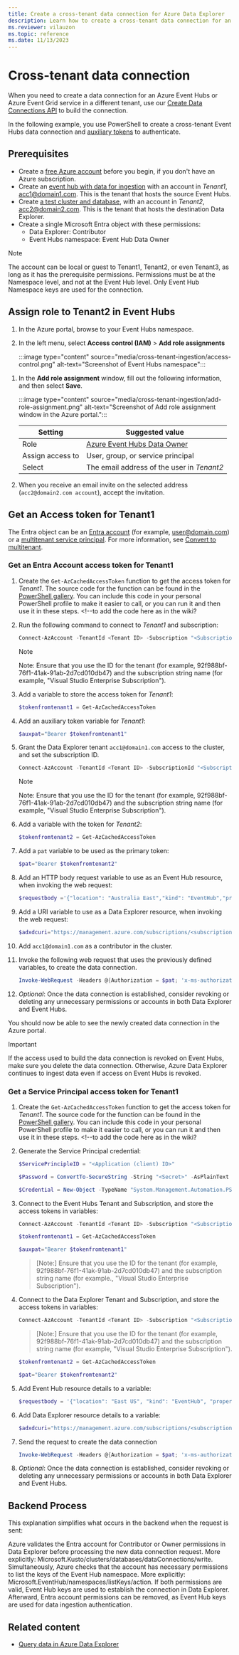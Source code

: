 ```yaml
---
title: Create a cross-tenant data connection for Azure Data Explorer
description: Learn how to create a cross-tenant data connection for an Azure Event Hubs or Azure Event Grid service in a different tenant
ms.reviewer: vilauzon
ms.topic: reference
ms.date: 11/13/2023
---
```

# Cross-tenant data connection

When you need to create a data connection for an Azure Event Hubs or Azure Event Grid service in a different tenant, use our [Create Data Connections API](/rest/api/azurerekusto/dataconnections/createorupdate) to build the connection.

In the following example, you use PowerShell to create a cross-tenant Event Hubs data connection and [auxiliary tokens](/azure/azure-resource-manager/management/authenticate-multi-tenant) to authenticate.

## Prerequisites

* Create a [free Azure account](https://azure.microsoft.com/free/) before you begin, if you don't have an Azure subscription.
* Create an [event hub with data for ingestion](ingest-data-event-hub-overview.md) with an account in *Tenant1*, acc1@domain1.com. This is the tenant that hosts the source Event Hubs.
* Create [a test cluster and database](create-cluster-and-database.md), with an account in *Tenant2*, acc2@domain2.com. This is the tenant that hosts the destination Data Explorer.
* Create a single Microsoft Entra object with these permissions:
    * Data Explorer: Contributor
    * Event Hubs namespace: Event Hub Data Owner

> [!NOTE]
> The account can be local or guest to Tenant1, Tenant2, or even Tenant3, as long as it has the prerequisite permissions.
> Permissions must be at the Namespace level, and not at the Event Hub level. Only Event Hub Namespace keys are used for the connection.

## Assign role to Tenant2 in Event Hubs

1. In the Azure portal, browse to your Event Hubs namespace.
1. In the left menu, select **Access control (IAM)** > **Add role assignments**

    :::image type="content" source="media/cross-tenant-ingestion/access-control.png" alt-text="Screenshot of Event Hubs namespace":::
 <!--- screen shot is for receiver, not owner. Needs replacing. -->

1. In the **Add role assignment** window, fill out the following information, and then select **Save**. <!--to add to list of prerequisites?-->

    :::image type="content" source="media/cross-tenant-ingestion/add-role-assignment.png" alt-text="Screenshot of Add role assignment window in the Azure portal.":::

    |**Setting** | **Suggested value** |
    |---|---|
    | Role | [Azure Event Hubs Data Owner](/azure/role-based-access-control/built-in-roles#azure-event-hubs-data-owner) |
    | Assign access to | User, group, or service principal |
    | Select | The email address of the user in *Tenant2* |

1. When you receive an email invite on the selected address (`acc2@domain2.com account`), accept the invitation.

## Get an Access token for Tenant1

The Entra object can be an [Entra account](#get-an-entra-account-access-token-for-tenant1) (for example, user@domain.com) or a [multitenant service principal](#get-a-service-principal-access-token-for-tenant1). For more information, see [Convert to multitenant](/entra/identity-platform/howto-convert-app-to-be-multi-tenant).

### Get an Entra Account access token for Tenant1

1. Create the `Get-AzCachedAccessToken` function to get the access token for *Tenant1*. The source code for the function can be found in the [PowerShell gallery](https://www.powershellgallery.com/packages/AzureSimpleREST/0.2.64/Content/internal%5Cfunctions%5CGet-AzCachedAccessToken.ps1). You can include this code in your personal PowerShell profile to make it easier to call, or you can run it and then use it in these steps. <!--to add the code here as in the wiki?

1. Run the following command to connect to *Tenant1* and subscription:

    ```PowerShell
    Connect-AzAccount -TenantId <Tenant ID> -Subscription "<Subscription Name>"
    ```

    > [!NOTE]
    > Note: Ensure that you use the ID for the tenant (for example, 92f988bf-76f1-41ak-91ab-2d7cd010db47) and the subscription string name (for example, "Visual Studio Enterprise Subscription").

1. Add a variable to store the access token for *Tenant1*:

    ```PowerShell
    $tokenfromtenant1 = Get-AzCachedAccessToken
    ```

1. Add an auxiliary token variable for *Tenant1*:

    ```PowerShell
    $auxpat="Bearer $tokenfromtenant1"
    ```

1. Grant the Data Explorer tenant `acc1@domain1.com` access to the cluster, and set the subscription ID.

    ```PowerShell
    Connect-AzAccount -TenantId <Tenant ID> -SubscriptionId "<Subscription Name>"
    ```

    > [!NOTE]
    > Note: Ensure that you use the ID for the tenant (for example, 92f988bf-76f1-41ak-91ab-2d7cd010db47) and the subscription string name (for example, "Visual Studio Enterprise Subscription").

1. Add a variable with the token for *Tenant2*:

    ```PowerShell
    $tokenfromtenant2 = Get-AzCachedAccessToken
    ```

1. Add a `pat` variable to be used as the primary token:

    ```PowerShell
    $pat="Bearer $tokenfromtenant2"
    ```

1. Add an HTTP body request variable to use as an Event Hub resource, when invoking the web request:

    ```PowerShell
    $requestbody ='{"location": "Australia East","kind": "EventHub","properties": { "eventHubResourceId": "/subscriptions/<subscription ID>/resourceGroups/<resource group name>/providers/Microsoft.EventHub/namespaces/<event hub namespace name>/eventhubs/<event hub name>","consumerGroup": "$Default","dataFormat": "JSON", "tableName": "<ADX table name>", "mappingRuleName": "<ADX table mapping name>"}}'
    ```

1. Add a URI variable to use as a Data Explorer resource, when invoking the web request:

    ```PowerShell
    $adxdcuri="https://management.azure.com/subscriptions/<subscription ID>/resourceGroups/<resource group name>/providers/Microsoft.Kusto/clusters/<adx cluster name>/databases/<adx db name>/dataconnections/<adx data connection name>?api-version=2020-02-15"
    ```

1. Add `acc1@domain1.com` as a contributor in the cluster.

1. Invoke the following web request that uses the previously defined variables, to create the data connection.

    ```PowerShell
    Invoke-WebRequest -Headers @{Authorization = $pat; 'x-ms-authorization-auxiliary' = $auxpat} -Uri $adxdcuri -Body $requestbody -Method PUT -ContentType 'application/json'
    ```

1. *Optional*: Once the data connection is established, consider revoking or deleting any unnecessary permissions or accounts in both Data Explorer and Event Hubs.

You should now be able to see the newly created data connection in the Azure portal.

> [!IMPORTANT]
> If the access used to build the data connection is revoked on Event Hubs, make sure you delete the data connection. Otherwise, Azure Data Explorer continues to ingest data even if access on Event Hubs is revoked.

### Get a Service Principal access token for Tenant1

1. Create the `Get-AzCachedAccessToken` function to get the access token for *Tenant1*. The source code for the function can be found in the [PowerShell gallery](https://www.powershellgallery.com/packages/AzureSimpleREST/0.2.64/Content/internal%5Cfunctions%5CGet-AzCachedAccessToken.ps1). You can include this code in your personal PowerShell profile to make it easier to call, or you can run it and then use it in these steps. <!--to add the code here as in the wiki?

1. Generate the Service Principal credential:

    ```PowerShell
    $ServicePrincipleID = "<Application (client) ID>"
    ```

    ```PowerShell
    $Password = ConvertTo-SecureString -String "<Secret>" -AsPlainText -Force
    ```

    ```PowerShell
    $Credential = New-Object -TypeName "System.Management.Automation.PSCredential" -ArgumentList $ServicePrincipalID, $Password
    ```

1. Connect to the Event Hubs Tenant and Subscription, and store the access tokens in variables:

    ```PowerShell
    Connect-AzAccount -TenantId <Tenant ID> -Subscription "<Subscription Name>" -ServicePrincipal -Credential $Credential
    ```

    ```PowerShell
    $tokenfromtenant1 = Get-AzCachedAccessToken
    ```

    ```PowerShell
    $auxpat="Bearer $tokenfromtenant1"
    ```

    > [Note:]
    > Ensure that you use the ID for the tenant (for example, 92f988bf-76f1-41ak-91ab-2d7cd010db47) and the subscription string name (for example., "Visual Studio Enterprise Subscription").

1. Connect to the Data Explorer Tenant and Subscription, and store the access tokens in variables:

    ```PowerShell
    Connect-AzAccount -TenantId <Tenant ID> -Subscription "<Subscription Name>" -ServicePrincipal -Credential $Credential
    ```

    > [Note:]
    > Ensure that you use the ID for the tenant (for example, 92f988bf-76f1-41ak-91ab-2d7cd010db47) and the subscription string name (for example, "Visual Studio Enterprise Subscription").

    ```powershell
    $tokenfromtenant2 = Get-AzCachedAccessToken
    ```

    ```powershell
    $pat="Bearer $tokenfromtenant2"
    ```

1. Add Event Hub resource details to a variable:

    ```PowerShell
    $requestbody = '{"location": "East US", "kind": "EventHub", "properties": { "eventHubResourceId": "/subscriptions/<subscription ID>/resourceGroups/<resource group name>/providers/Microsoft.EventHub/namespaces/<event hub namespace name>/eventhubs/<event hub name>", "consumerGroup": "$Default", "dataFormat": "MultiJSON", "tableName": "<ADX table name>", "mappingRuleName": "<ADX table mapping name>"}}'
    ```

1. Add Data Explorer resource details to a variable:

    ```PowerShell
    $adxdcuri="https://management.azure.com/subscriptions/<subscription ID>/resourceGroups/<resource group name>/providers/Microsoft.Kusto/clusters/<adx cluster name>/databases/<adx db name>/dataconnections/<adx data connection name>?api-version=2020-02-15"
    ```

1. Send the request to create the data connection

    ```PowerShell
    Invoke-WebRequest -Headers @{Authorization = $pat; 'x-ms-authorization-auxiliary' = $auxpat} -Uri $adxdcuri -Body $requestbody -Method PUT -ContentType 'application/json'
    ```

1. *Optional*: Once the data connection is established, consider revoking or deleting any unnecessary permissions or accounts in both Data Explorer and Event Hubs.

## Backend Process

This explanation simplifies what occurs in the backend when the request is sent:

Azure validates the Entra account for Contributor or Owner permissions in Data Explorer before processing the new data connection request. More explicitly: Microsoft.Kusto/clusters/databases/dataConnections/write.
Simultaneously, Azure checks that the account has necessary permissions to list the keys of the Event Hub namespace. More explicitly: Microsoft.EventHub/namespaces/listKeys/action.
If both permissions are valid, Event Hub keys are used to establish the connection in Data Explorer.
Afterward, Entra account permissions can be removed, as Event Hub keys are used for data ingestion authentication.

## Related content

* [Query data in Azure Data Explorer](web-query-data.md)
